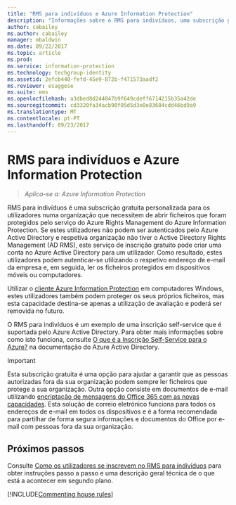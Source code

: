 ```yaml
---
title: "RMS para indivíduos e Azure Information Protection"
description: "Informações sobre o RMS para indivíduos, uma subscrição gratuita de gestão personalizada para utilizadores numa organização que tenham recebido ficheiros confidenciais protegidos pelo serviço Azure Rights Management, mas que não possam ser autenticados porque o respetivo departamento de TI não gere uma conta para os mesmos no Azure."
author: cabailey
ms.author: cabailey
manager: mbaldwin
ms.date: 09/22/2017
ms.topic: article
ms.prod: 
ms.service: information-protection
ms.technology: techgroup-identity
ms.assetid: 2efcb440-fefd-45e9-872b-f471573aadf2
ms.reviewer: esaggese
ms.suite: ems
ms.openlocfilehash: a3dbed8d244847b9f649cdeff6714215b35a42de
ms.sourcegitcommit: cd3320fa34acb90f05d5d3e0e83604cdd46bd9a9
ms.translationtype: MT
ms.contentlocale: pt-PT
ms.lasthandoff: 09/23/2017
---
```

# <a name="rms-for-individuals-and-azure-information-protection"></a>RMS para indivíduos e Azure Information Protection

>*Aplica-se a: Azure Information Protection*

RMS para indivíduos é uma subscrição gratuita personalizada para os utilizadores numa organização que necessitem de abrir ficheiros que foram protegidos pelo serviço do Azure Rights Management do Azure Information Protection. Se estes utilizadores não podem ser autenticados pelo Azure Active Directory e respetiva organização não tiver o Active Directory Rights Management (AD RMS), este serviço de inscrição gratuito pode criar uma conta no Azure Active Directory para um utilizador. Como resultado, estes utilizadores podem autenticar-se utilizando o respetivo endereço de e-mail da empresa e, em seguida, ler os ficheiros protegidos em dispositivos móveis ou computadores.

Utilizar o [cliente Azure Information Protection](../rms-client/client-user-guide.md) em computadores Windows, estes utilizadores também podem proteger os seus próprios ficheiros, mas esta capacidade destina-se apenas a utilização de avaliação e poderá ser removida no futuro.

O RMS para indivíduos é um exemplo de uma inscrição self-service que é suportada pelo Azure Active Directory. Para obter mais informações sobre como isto funciona, consulte [O que é a Inscrição Self-Service para o Azure?](/active-directory/active-directory-self-service-signup) na documentação do Azure Active Directory. 

> [!IMPORTANT]
> Esta subscrição gratuita é uma opção para ajudar a garantir que as pessoas autorizadas fora da sua organização podem sempre ler ficheiros que protege a sua organização. Outra opção consiste em documentos de e-mail utilizando [encriptação de mensagens do Office 365 com as novas capacidades](https://support.office.com/article/7ff0c040-b25c-4378-9904-b1b50210d00e). Esta solução de correio eletrónico funciona para todos os endereços de e-mail em todos os dispositivos e é a forma recomendada para partilhar de forma segura informações e documentos do Office por e-mail com pessoas fora da sua organização. 

## <a name="next-steps"></a>Próximos passos
Consulte [Como os utilizadores se inscrevem no RMS para indivíduos](rms-for-individuals-user-sign-up.md) para obter instruções passo a passo e uma descrição geral técnica de o que está a acontecer em segundo plano. 

[!INCLUDE[Commenting house rules](../includes/houserules.md)]
